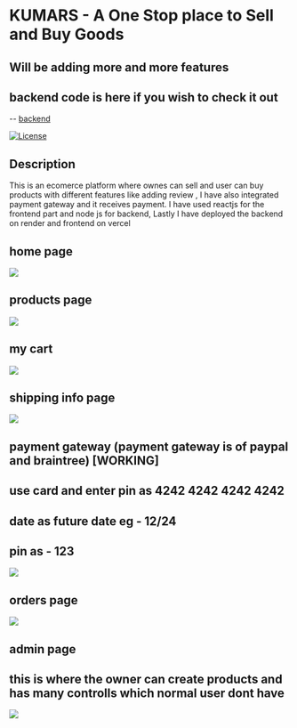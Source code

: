 # KUMARS - A One Stop place to Sell and Buy Goods 
## Will be adding more and more features 


## backend code is here if you wish to check it out 

-- [backend](https://github.com/ankush109/kumars_backend)



[![License](https://img.shields.io/badge/License-MIT-blue.svg)](https://opensource.org/licenses/MIT)

## Description

This is an ecomerce platform where ownes can sell and user can buy products with different features like adding review , I have also integrated payment gateway and it receives payment.
I have used reactjs for the frontend part and node js for backend,
Lastly I have deployed the backend on render and frontend on vercel

## home page 

![](https://raw.githubusercontent.com/ankush109/kumars_frontend/main/public/readme_images/home.png)


## products page 

![](https://raw.githubusercontent.com/ankush109/kumars_frontend/main/public/readme_images/products.png)

## my cart 

![](https://raw.githubusercontent.com/ankush109/kumars_frontend/main/public/readme_images/mycart.png)


## shipping info page 

![](https://raw.githubusercontent.com/ankush109/kumars_frontend/main/public/readme_images/shippinginfp.png)


## payment gateway  (payment gateway is of paypal and braintree) [WORKING]

## use card and enter pin as 4242 4242 4242 4242 
## date as future date eg - 12/24

## pin as - 123 

![](https://raw.githubusercontent.com/ankush109/kumars_frontend/main/public/readme_images/payment.png)


## orders page 

![](https://raw.githubusercontent.com/ankush109/kumars_frontend/main/public/readme_images/orders.png)


## admin page 

## this is where the owner can create products and has many controlls which normal user dont have 

![](https://raw.githubusercontent.com/ankush109/kumars_frontend/main/public/readme_images/admin.png)